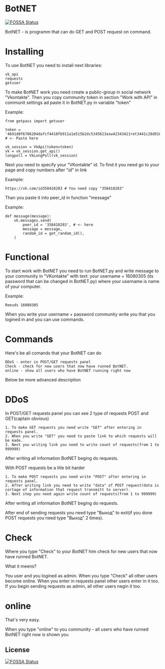 # BotNET
[![FOSSA Status](https://app.fossa.com/api/projects/git%2Bgithub.com%2FReedus0%2FBotNET.svg?type=shield)](https://app.fossa.com/projects/git%2Bgithub.com%2FReedus0%2FBotNET?ref=badge_shield)


BotNET - is programm that can do GET and POST request on command.

# Installing 

To use BotNET you need to install next libraries:
```
vk_api
requests
getuser
```

To make BotNET work you need create a public-group in social network "Vkontakte". Then you copy community token in section "Work with API" in communit settings ad paste it in BotNET.py in variable "token"

Example:
```
from getpass import getuser

token = '4691d8f6706204dafcf4410fb911a1e515b2dc5345623asw42343421ret3441c28d91003cfce' # <- Paste here

vk_session = VkApi(token=token)
vk = vk_session.get_api()
longpoll = VkLongPoll(vk_session)
```

Next you need to specify your "VKontakte" id. To find it you need go to your page and copy numbers after "id" in link 

Example:
```
https://vk.com/id358410283 # You need copy "358410283"
```
Than you paste it into peer_id in function "message"

Example:
```
def message(message):
    vk.messages.send(
        peer_id = '358410283', # <- here
        message = message,
        random_id = get_random_id(),
    )
```

# Functional 

To start work with BotNET you need to run BotNET.py and write message to your community in "VKontakte" with text: your username + 16080305 (its password that can be changed in BotNET.py) where your username is name of your computer.

Example:
```
Reeuds 16080305
```

When you write your username + password community write you that you logined in and you can use commands.

# Commands

Here's be all comands that your BotNET can do
```
DDoS - enter in POST/GET requests panel
Check - check for new users that now have runned BotNET.
online - show all users who have BotNET running right now
```
Below be more advanced description

# DDoS

In POST/GET requests panel you can see 2 type of requests POST and GET(captain obvious)
```
1. To make GET requests you need write "GET" after entering in requests panel.
2. When you write "GET" you need to paste link to which requests will be made.
3. Next you writing link you need to write count of requests(from 1 to 999999)
```
After writing all information BotNET beging do requests.

With POST requests be a litle bit harder
```
1. To make POST requests you need write "POST" after entering in requests panel.
2. After writing link you need to write "data" of POST request(data is cortage of information that request transmitt to server).
3. Next step you need again write count of requests(from 1 to 999999)
```
After writing all information BotNET beging do requests.

After end of sending requests you need type "Выход" to exit(if you done POST requests you need type "Выход" 2 times).

# Check 

Where you type "Check" to your BotNET him check for new users that now have runned BotNET.

What it meens?

You user and you logined as admin. When you type "Check" all other users become online.
When you enter in requests panel other users enter in it too. If you begin sending requests as admin, all other users negin it too.

# online 

That's very easy.

When you type "online" to you community - all users who have runned BotNET right now is shown you


        


## License
[![FOSSA Status](https://app.fossa.com/api/projects/git%2Bgithub.com%2FReedus0%2FBotNET.svg?type=large)](https://app.fossa.com/projects/git%2Bgithub.com%2FReedus0%2FBotNET?ref=badge_large)